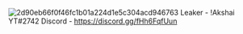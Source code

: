 ![2d90eb66f0f46fc1b01a224d1e5c304acd946763](https://user-images.githubusercontent.com/110328798/183479368-dc54022c-e4a2-4001-bd85-076ebdf88e5d.jpeg)
Leaker - !Akshai YT#2742
Discord - https://discord.gg/fHh6FqfUun

